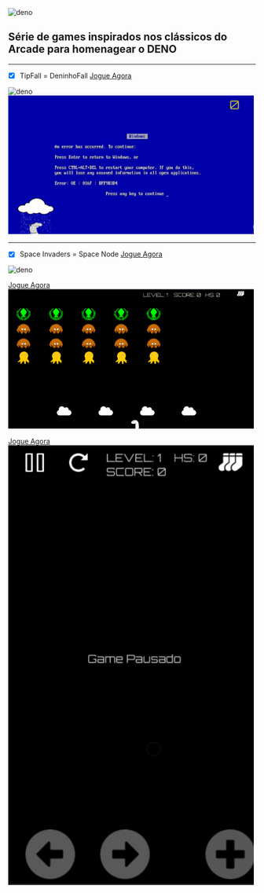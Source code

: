 <img src="https://deno.land/logo.svg" alt="deno" width="150"/>
  
## Série de games inspirados nos clássicos do Arcade para homenagear o DENO 

___

- [x] TipFall = DeninhoFall
[Jogue Agora](https://ddauriol.github.io/arcadeno/denofall/index.html)
  
<img src="https://upload.wikimedia.org/wikipedia/pt/7/77/Pitfall%21_no_Atari_2600.png" alt="deno" width="500"/>
  

<img src="assets/gifs/deninhoFall.gif" alt="deninhoFall" width="500"/>

___
- [x] Space Invaders = Space Node
[Jogue Agora](https://ddauriol.github.io/arcadeno/SpaceInvaDeno/index.html)
  
<img src="https://upload.wikimedia.org/wikipedia/commons/8/80/Space_Invaders_style.png" alt="deno" width="500"/>
  
[Jogue Agora](https://ddauriol.github.io/arcadeno/SpaceInvaDeno/index.html)
<img src="assets/gifs/SpaceInvaDeno.gif" alt="deninhoFall" width="500"/>
  
[Jogue Agora](https://ddauriol.github.io/arcadeno/SpaceInvaDenoMobile/index.html)
<img src="assets/gifs/SpaceInvaDenoMobile.gif" alt="deninhoFall" width="500"/>
